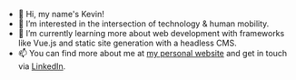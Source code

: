 - 👋 Hi, my name's Kevin!
- 👀 I’m interested in the intersection of technology & human mobility.
- 🌱 I’m currently learning more about web development with frameworks like Vue.js and static site generation with a headless CMS.
- 📫 You can find more about me at [my personal website](https://www.kevin-cole.com/) and get in touch via [LinkedIn](https://www.linkedin.com/in/kcole93/).

<!---
kcole93/kcole93 is a ✨ special ✨ repository because its `README.md` (this file) appears on your GitHub profile.
You can click the Preview link to take a look at your changes.
--->

